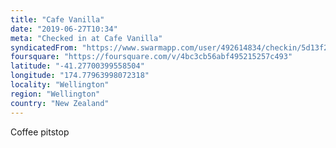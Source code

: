 ```yaml
---
title: "Cafe Vanilla"
date: "2019-06-27T10:34"
meta: "Checked in at Cafe Vanilla"
syndicatedFrom: "https://www.swarmapp.com/user/492614834/checkin/5d13f2ed38e50200078791a8"
foursquare: "https://foursquare.com/v/4bc3cb56abf495215257c493"
latitude: "-41.27700399558504"
longitude: "174.77963998072318"
locality: "Wellington"
region: "Wellington"
country: "New Zealand"
---
```

Coffee pitstop

